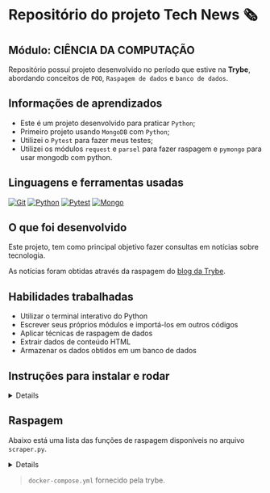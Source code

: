 # Repositório do projeto Tech News 🗞️

## Módulo: CIÊNCIA DA COMPUTAÇÃO

 Repositório possuí projeto desenvolvido no período que estive na **Trybe**, abordando conceitos de `POO`, `Raspagem de dados` e `banco de dados`.

## Informações de aprendizados

- Este é um projeto desenvolvido para praticar `Python`;
- Primeiro projeto usando `MongoDB` com `Python`;
- Utilizei o `Pytest` para fazer meus testes;
- Utilizei os módulos `request` e `parsel` para fazer raspagem e `pymongo` para usar mongodb com python.

## Linguagens e ferramentas usadas

[![Git][Git-logo]][Git-url]
[![Python][Python-logo]][Python-url]
[![Pytest][Pytest-logo]][Pytest-url]
[![Mongo][Mongo-logo]][Mongo-url]

## O que foi desenvolvido

Este projeto, tem como principal objetivo fazer consultas em notícias sobre tecnologia.

As notícias foram obtidas através da raspagem do [blog da Trybe](https://blog.betrybe.com/).

## Habilidades trabalhadas

- Utilizar o terminal interativo do Python
- Escrever seus próprios módulos e importá-los em outros códigos
- Aplicar técnicas de raspagem de dados
- Extrair dados de conteúdo HTML
- Armazenar os dados obtidos em um banco de dados

## Instruções para instalar e rodar

<details>

1. Clone o repo:

    ```bash-shell
    git clone git@github.com:Ludson96/project-tech-news.git
    ```

1. Entre na pasta do repositório que você acabou de clonar:

    ```bash-shell
    cd project-tech-news
    ```

1. Caso não tenha instalado o python, pode usar o docker:

    ```bash
    docker build -t nome-da-imagem

    docker run -it nome-da-imagem
    ```

1. Caso não tenha instalado o MongoDB, pode usar o docker-compose:

    ```bash
    docker-compose up -d 
    ```

1. Crie e ative o ambiente virtual:

    ```bash-shell
    python3 -m venv .venv && source .venv/bin/activate
    ```

1. Instale as dependências no ambiente virtual:

    ```bash
    python3 -m pip install -r dev-requirements.txt
    ```

1. Para rodar todos os testes utilize o comando:

    ```bash
    python3 -m pytest
    ```

1. Para rodar apenas em um arquivo:

    ```bash-shell
    python3 -m pytest <path do arquivo>
    ```

1. Para executar a classe principal execute o comando abaixo:

     ```bash-shell
    tech-news-analyzer

    #siga os passos no terminal
    ```
    
    </details>

## Raspagem

Abaixo está uma lista das funções de raspagem disponíveis no arquivo `scraper.py`.

<details>

### `fetch(url)`

Essa função recebe uma URL como parâmetro, realiza uma solicitação GET na URL e retorna o conteúdo HTML da página.

Exemplo de uso:

```python
html_content = fetch("https://www.example.com")
```

### `scrape_updates(html_content)`

Essa função recebe o conteúdo HTML da página como parâmetro e retorna uma lista de links para as atualizações de notícias no site.

Exemplo de uso:

```python
news_links = scrape_updates(html_content)
```

### `scrape_next_page_link(html_content)`

Essa função recebe o conteúdo HTML da página como parâmetro e retorna o link para a próxima página de atualizações.

Exemplo de uso:

```python
next_page_link = scrape_next_page_link(html_content)
```

### `scrape_news(html_content)`

Essa função recebe o conteúdo HTML da página como parâmetro e retorna um dicionário com informações sobre uma notícia específica.

Exemplo de uso:

```python
news_info = scrape_news(html_content)
```

### `get_tech_news(n)`

Essa função recebe um número inteiro n como parâmetro e retorna uma lista com as últimas n notícias do site.

Exemplo de uso:

```python
latest_news = get_tech_news(10)
```

</details>

> `docker-compose.yml` fornecido pela trybe.

[Git-logo]: https://img.shields.io/badge/git-%23F05033.svg?style=for-the-badge&logo=git&logoColor=white
[Git-url]: https://git-scm.com
[Python-logo]: https://img.shields.io/badge/Python-FFD43B?style=for-the-badge&logo=python&logoColor=blue
[Python-url]: https://www.python.org/
[Pytest-logo]: https://img.shields.io/badge/Pytest-0A9EDC.svg?style=for-the-badge&logo=Pytest&logoColor=white
[Pytest-url]: https://docs.pytest.org/en/7.2.x/
[Mongo-url]:https://www.mongodb.com/
[Mongo-logo]: https://img.shields.io/badge/MongoDB-%234ea94b.svg?style=for-the-badge&logo=mongodb&logoColor=white
